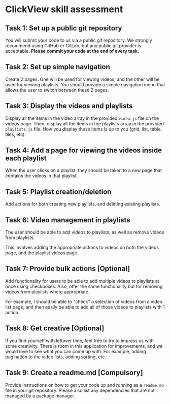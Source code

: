 # ClickView skill assessment

## Task 1: Set up a public git repository

You will submit your code to us via a public git repository. We strongly recommend using GitHub or GitLab, but any public git provider is acceptable. **Please commit your code at the end of every task.**

## Task 2: Set up simple navigation

Create 2 pages. One will be used for viewing videos, and the other will be used for viewing playlists. You should provide a simple navigation menu that allows the user to switch between these 2 pages.

## Task 3: Display the videos and playlists

Display all the items in the video array in the provided `video.js` file on the videos page. Then, display all the items in the playlists array in the provided `playlists.js` file. How you display these items is up to you (grid, list, table, tiles, etc).

## Task 4: Add a page for viewing the videos inside each playlist

When the user clicks on a playlist, they should be taken to a new page that contains the videos in that playlist.

## Task 5: Playlist creation/deletion

Add actions for both creating new playlists, and deleting existing playlists.

## Task 6: Video management in playlists

The user should be able to add videos to playlists, as well as remove videos from playlists.

This involves adding the appropriate actions to videos on both the videos page, and the playlist videos page.

## Task 7: Provide bulk actions [Optional]

Add functionality for users to be able to add multiple videos to playlists at once using checkboxes. Also, offer the same functionality but for removing videos from playlists where appropriate.

For example, I should be able to "check" a selection of videos from a video list page, and then easily be able to add all of those videos to playlists with 1 action.

## Task 8: Get creative [Optional]

If you find yourself with leftover time, feel free to try to impress us with some creativity. There is room in this application for improvements, and we would love to see what you can come up with. For example, adding pagination to the video lists, adding sorting, etc.

## Task 9: Create a readme.md [Compulsory]

Provide instructions on how to get your code up and running as a `readme.md` file in your git repository. Please also list any dependencies that are not managed by a package manager.